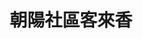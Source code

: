 ---
title: "朝陽社區客來香"
description: "朝陽社區客來香"
layout: shop
keywords:
  - 美食競賽
  - 台灣美食
  - 美食精選
datePublished: "2025-06-30"
dateModified: "2025-07-06"
city: "宜蘭縣"
district: "蘇澳鎮"
address: "宜蘭縣蘇澳鎮朝陽路38號"
phone: "039981771"
geo: "24.461151727927305, 121.81594788828275"
google_map: "https://maps.app.goo.gl/7Zg3KWCqfunq75Jb9"
footinder: "https://footinder.com.tw/%E5%AE%9C%E8%98%AD%E7%B8%A3%E8%98%87%E6%BE%B3%E9%8E%AE/82495/"
official: "https://www.facebook.com/p/%E6%9C%9D%E9%99%BD%E5%AE%A2%E4%BE%86%E9%A6%99-100066955297335/"
award:
  - name: "500盤"
    year: "2024"
    entries:
      - dishes:
          - "白帶魚米粉湯"

---